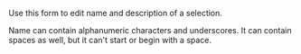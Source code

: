 Use this form to edit name and description of a selection. 

Name can contain alphanumeric characters and underscores. It can contain
spaces as well, but it can't start or begin with a space.
